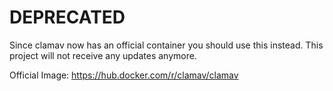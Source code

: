 # DEPRECATED

Since clamav now has an official container you should use this instead.
This project will not receive any updates anymore.

Official Image: https://hub.docker.com/r/clamav/clamav
